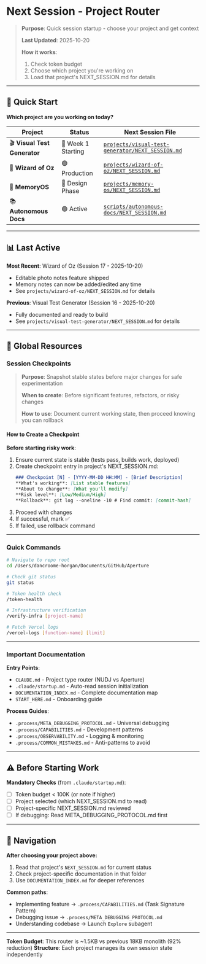 # Next Session - Project Router

> **Purpose**: Quick session startup - choose your project and get context
>
> **Last Updated**: 2025-10-20
>
> **How it works**:
> 1. Check token budget
> 2. Choose which project you're working on
> 3. Load that project's NEXT_SESSION.md for details

---

## 🚦 Quick Start

**Which project are you working on today?**

| Project | Status | Next Session File |
|---------|--------|-------------------|
| 🎬 **Visual Test Generator** | 🚀 Week 1 Starting | [`projects/visual-test-generator/NEXT_SESSION.md`](projects/visual-test-generator/NEXT_SESSION.md) |
| 🧙 **Wizard of Oz** | 🟢 Production | [`projects/wizard-of-oz/NEXT_SESSION.md`](projects/wizard-of-oz/NEXT_SESSION.md) |
| 🧠 **MemoryOS** | 🔵 Design Phase | [`projects/memory-os/NEXT_SESSION.md`](projects/memory-os/NEXT_SESSION.md) |
| 📚 **Autonomous Docs** | 🟢 Active | [`scripts/autonomous-docs/NEXT_SESSION.md`](scripts/autonomous-docs/NEXT_SESSION.md) |

---

## 📊 Last Active

**Most Recent**: Wizard of Oz (Session 17 - 2025-10-20)
- Editable photo notes feature shipped
- Memory notes can now be added/edited any time
- See `projects/wizard-of-oz/NEXT_SESSION.md` for details

**Previous**: Visual Test Generator (Session 16 - 2025-10-20)
- Fully documented and ready to build
- See `projects/visual-test-generator/NEXT_SESSION.md` for details

---

## 🔑 Global Resources

### Session Checkpoints

> **Purpose**: Snapshot stable states before major changes for safe experimentation
>
> **When to create**: Before significant features, refactors, or risky changes
>
> **How to use**: Document current working state, then proceed knowing you can rollback

#### How to Create a Checkpoint

**Before starting risky work**:
1. Ensure current state is stable (tests pass, builds work, deployed)
2. Create checkpoint entry in project's NEXT_SESSION.md:
   ```markdown
   ### Checkpoint [N] - [YYYY-MM-DD HH:MM] - [Brief Description]
   **What's working**: [List stable features]
   **About to change**: [What you'll modify]
   **Risk level**: [Low/Medium/High]
   **Rollback**: git log --oneline -10 # Find commit: [commit-hash]
   ```
3. Proceed with changes
4. If successful, mark ✅
5. If failed, use rollback command

---

### Quick Commands

```bash
# Navigate to repo root
cd /Users/dancroome-horgan/Documents/GitHub/Aperture

# Check git status
git status

# Token health check
/token-health

# Infrastructure verification
/verify-infra [project-name]

# Fetch Vercel logs
/vercel-logs [function-name] [limit]
```

---

### Important Documentation

**Entry Points**:
- `CLAUDE.md` - Project type router (NUDJ vs Aperture)
- `.claude/startup.md` - Auto-read session initialization
- `DOCUMENTATION_INDEX.md` - Complete documentation map
- `START_HERE.md` - Onboarding guide

**Process Guides**:
- `.process/META_DEBUGGING_PROTOCOL.md` - Universal debugging
- `.process/CAPABILITIES.md` - Development patterns
- `.process/OBSERVABILITY.md` - Logging & monitoring
- `.process/COMMON_MISTAKES.md` - Anti-patterns to avoid

---

## ⚠️ Before Starting Work

**Mandatory Checks** (from `.claude/startup.md`):
- [ ] Token budget < 100K (or note if higher)
- [ ] Project selected (which NEXT_SESSION.md to read)
- [ ] Project-specific NEXT_SESSION.md reviewed
- [ ] If debugging: Read META_DEBUGGING_PROTOCOL.md first

---

## 🎯 Navigation

**After choosing your project above:**
1. Read that project's `NEXT_SESSION.md` for current status
2. Check project-specific documentation in that folder
3. Use `DOCUMENTATION_INDEX.md` for deeper references

**Common paths**:
- Implementing feature → `.process/CAPABILITIES.md` (Task Signature Pattern)
- Debugging issue → `.process/META_DEBUGGING_PROTOCOL.md`
- Understanding codebase → Launch `Explore` subagent

---

**Token Budget**: This router is ~1.5KB vs previous 18KB monolith (92% reduction)
**Structure**: Each project manages its own session state independently
